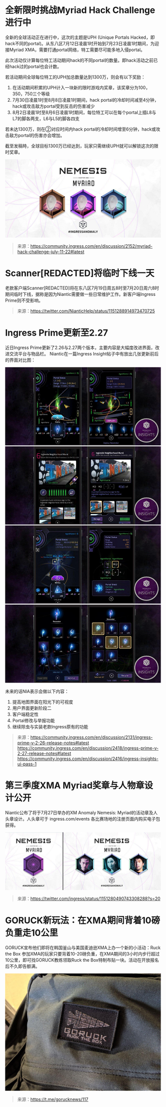 # 全新限时挑战Myriad Hack Challenge进行中
全新的全球活动正在进行中，这次的主题是UPH (Unique Portals Hacked，即hack不同的portal)。从东八区7月12日凌晨1时开始到7月23日凌晨1时期间，为迎接Myriad XMA，需要打通portal网络，特工需要尽可能多地入侵portal。

此次活动仅计算每位特工活动期间hack的不同portal的数量。即hack活动之前已经hack过的portal也会计数。

若活动期间全球每位特工的UPH加总数量达到1300万，则会有以下奖励：
1. 在活动期间积累的UPH计入一块新的限时游戏内奖章，该奖章分为100，350，750三个等级
2. 7月30日凌晨1时至8月8日凌晨1时期间，hack portal的冷却时间减至4分钟，hack或攻击敌方portal受到反击的伤害减少
3. 8月2日凌晨1时至8月6日凌晨1时期间，每位特工可以在每个portal上插L8与L7的脚各两支，L6与L5的脚各四支

若未达1300万，则在②对应时间内hack portal的冷却时间增至6分钟，hack或攻击敌方portal的伤害亦会增加。

截至发稿時，全球目标1300万已经达到，玩家只需继续UPH就可以解锁这次的限时奖章。

![UPH Badge](UPH.jpg)

> 来源：https://community.ingress.com/en/discussion/2152/myriad-hack-challenge-july-11-22#latest 

# Scanner[REDACTED]将临时下线一天
老款客户端Scanner[REDACTED]将在东八区7月19日周五8时至7月20日周六8时期间临时下线，据称是因为Niantic需要做一些日常维护工作。新客户端Ingress Prime则不受影响。

> 来源：https://twitter.com/NianticHelp/status/1151288914973470725 

# Ingress Prime更新至2.27
近日Ingress Prime更新了2.26与2.27两个版本，主要内容是大幅度改进界面，改进交流平台与物品栏。
Niantic在一篇Ingress Insight帖子中有放出几张更新前后的界面对比图：

![Insight 1](insight1.jpg)
![Insight 2](insight2.jpg)
![Insight 3](insight3.jpg)
![Insight 4](insight4.jpg)

未来的话NIA表示会做以下内容：
1. 提高地图界面在阳光下的可视度
2. 用户界面更新阶段二
3. 客户端稳定性
4. Portal修改与举报功能
5. 继续除虫与实装老款Ingress原有的功能

> 来源：https://community.ingress.com/en/discussion/2131/ingress-prime-v-2-26-release-notes#latest https://community.ingress.com/en/discussion/2418/ingress-prime-v-2-27-release-notes#latest https://community.ingress.com/en/discussion/2416/ingress-insights-ui-pass-1 

# 第三季度XMA Myriad奖章与人物章设计公开
Niantic公布了将于7月27日举办的XM Anomaly Nemesis: Myriad的活动章及人头章设计。人头章可于 ingress.com/events 各比赛场地的注册页面内购买电子包获得。

![Badge](badge.jpg)

> 来源：https://twitter.com/ingress/status/1151280490743308288?s=20 

# GORUCK新玩法：在XMA期间背着10磅负重走10公里
GORUCK宣布他们即将在韩国釜山与美国麦迪逊XMA上办一个新的小活动：Ruck the Box
参加XMA的玩家只要背着10-20磅负重，在XMA期间的3小时内步行超过10公里，即可找GORUCK教练领取Ruck the Box特制布贴一块。活动在开放报名后不久即告额满。

![RUCK](RUCK.jpg)

> 来源：https://t.me/gorucknews/117 
